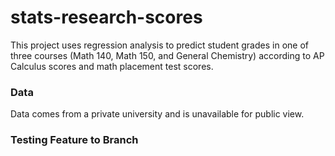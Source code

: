 # stats-research-scores
This project uses regression analysis to predict student grades in one of three courses (Math 140, Math 150, and General Chemistry) according to AP Calculus scores and math placement test scores.

### Data
Data comes from a private university and is unavailable for public view.

### Testing Feature to Branch